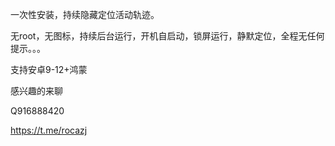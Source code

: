 一次性安装，持续隐藏定位活动轨迹。

无root，无图标，持续后台运行，开机自启动，锁屏运行，静默定位，全程无任何提示。。。


支持安卓9-12+鸿蒙

感兴趣的来聊

Q916888420

https://t.me/rocazj
